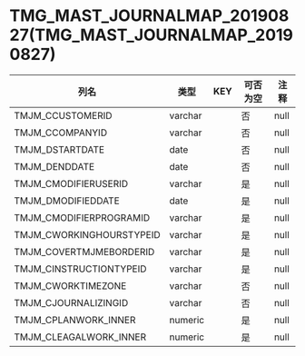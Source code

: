 # TMG_MAST_JOURNALMAP_20190827(TMG_MAST_JOURNALMAP_20190827)
| 列名   | 类型   | KEY  | 可否为空 | 注释   |
| ---- | ---- | ---- | ---- | ---- |
|TMJM_CCUSTOMERID|varchar||否|null|
|TMJM_CCOMPANYID|varchar||否|null|
|TMJM_DSTARTDATE|date||否|null|
|TMJM_DENDDATE|date||否|null|
|TMJM_CMODIFIERUSERID|varchar||是|null|
|TMJM_DMODIFIEDDATE|date||是|null|
|TMJM_CMODIFIERPROGRAMID|varchar||是|null|
|TMJM_CWORKINGHOURSTYPEID|varchar||是|null|
|TMJM_COVERTMJMEBORDERID|varchar||是|null|
|TMJM_CINSTRUCTIONTYPEID|varchar||是|null|
|TMJM_CWORKTIMEZONE|varchar||否|null|
|TMJM_CJOURNALIZINGID|varchar||否|null|
|TMJM_CPLANWORK_INNER|numeric||是|null|
|TMJM_CLEAGALWORK_INNER|numeric||是|null|

